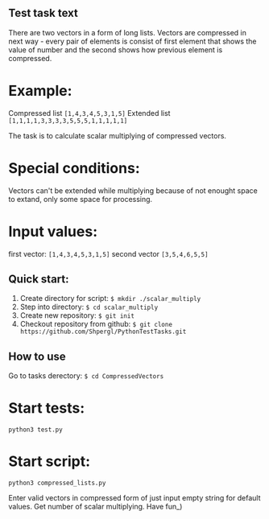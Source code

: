 ## Test task text

There are two vectors in a form of long lists. Vectors are compressed in next way - every pair of elements is consist of first element that shows the value of number and the second shows how previous element is compressed.

# Example:
Compressed list `[1,4,3,4,5,3,1,5]`
Extended list `[1,1,1,1,3,3,3,3,5,5,5,1,1,1,1,1]`

The task is to calculate scalar multiplying of compressed vectors.

# Special conditions:
Vectors can't be extended while multiplying because of not enought space to extand, only some space for processing.

# Input values:
first vector: `[1,4,3,4,5,3,1,5]`
second vector `[3,5,4,6,5,5]`

## Quick start:

1. Create directory for script:
`$ mkdir ./scalar_multiply`
2. Step into directory:
`$ cd scalar_multiply`
3. Create new repository:
`$ git init`
4. Checkout repository from github:
`$ git clone https://github.com/Shpergl/PythonTestTasks.git`

## How to use

Go to tasks derectory:
`$ cd CompressedVectors`

# Start tests:

`python3 test.py`

# Start script:
`python3 compressed_lists.py`

Enter valid vectors in compressed form of just input empty string for default values.
Get number of scalar multiplying. Have fun_)



